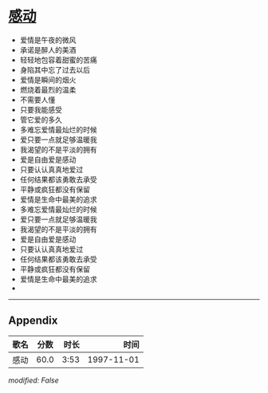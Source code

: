 # [感动](https://music.163.com/song?id=67810)

* 爱情是午夜的微风
* 承诺是醉人的美酒
* 轻轻地包容着甜蜜的苦痛
* 身陷其中忘了过去以后
* 爱情是瞬间的烟火
* 燃烧着最烈的温柔
* 不需要人懂
* 只要我能感受
* 管它爱的多久
* 多难忘爱情最灿烂的时候
* 爱只要一点就足够温暖我
* 我渴望的不是平淡的拥有
* 爱是自由爱是感动
* 只要认认真真地爱过
* 任何结果都该勇敢去承受
* 平静或疯狂都没有保留
* 爱情是生命中最美的追求
* 多难忘爱情最灿烂的时候
* 爱只要一点就足够温暖我
* 我渴望的不是平淡的拥有
* 爱是自由爱是感动
* 只要认认真真地爱过
* 任何结果都该勇敢去承受
* 平静或疯狂都没有保留
* 爱情是生命中最美的追求
* 


---

## Appendix

|歌名|分数|时长|时间|
|:---|:---:|---:|---:|
|感动|60.0|3:53|1997-11-01

*modified: False*